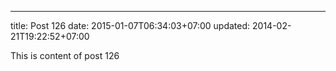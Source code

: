 ---
title: Post 126
date: 2015-01-07T06:34:03+07:00
updated: 2014-02-21T19:22:52+07:00

This is content of post 126